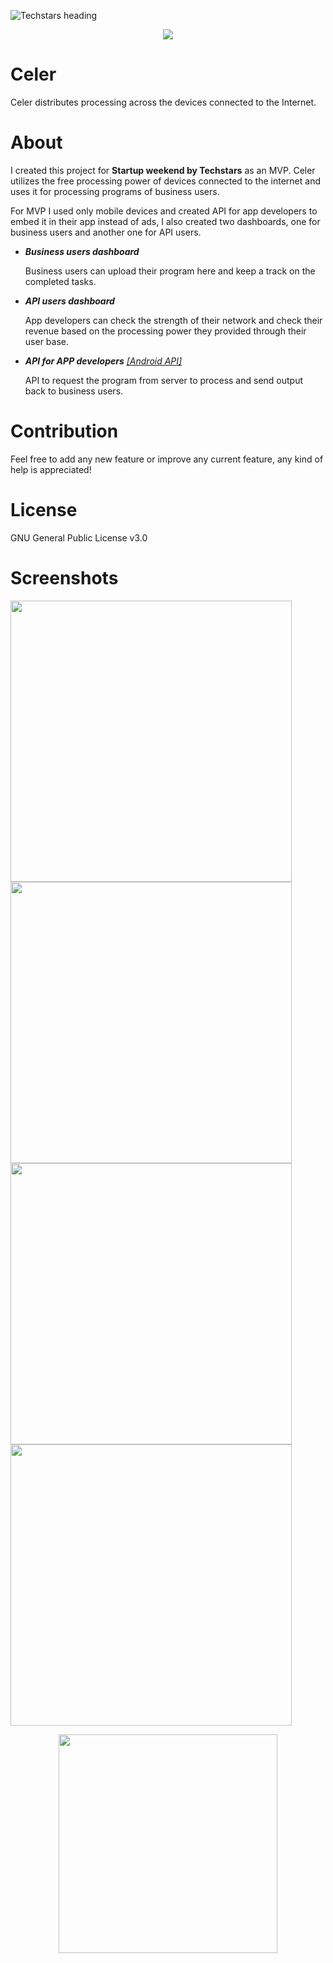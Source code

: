 ![Techstars heading](https://ramantehlan.github.io/Celer/assets/heading.PNG)

<p align="center">
  <img src ="https://ramantehlan.github.io/Celer/assets/celer_logo.png" />
</p>


# Celer
Celer distributes processing across the devices connected to the Internet.

# About 
I created this project for **Startup weekend by Techstars** as an MVP. Celer utilizes the free processing power of devices connected to the internet and uses it for processing programs of business users. 

For MVP I used only mobile devices and created API for app developers to embed it in their app instead of ads, I also created two dashboards, one for business users and another one for API users.

- ***Business users dashboard***
     
     Business users can upload their program here and keep a track on the completed tasks. 

- ***API users dashboard***
     
     App developers can check the strength of their network and check their revenue based on the processing power they provided through
      their user base.
      
- ***API for APP developers*** [*[Android API]*](https://github.com/ramantehlan/Celer-API)
     
     API to request the program from server to process and send output back to business users.

# Contribution

Feel free to add any new feature or improve any current feature, any kind of help is appreciated!

# License

GNU General Public License v3.0

# Screenshots

<img src ="https://ramantehlan.github.io/Celer/assets/Screenshot_1.JPG" width="450"/>
<img src ="https://ramantehlan.github.io/Celer/assets/Screenshot_2.JPG" width="450"/>
<img src ="https://ramantehlan.github.io/Celer/assets/Screenshot_3.JPG" width="450"/>
<img src ="https://ramantehlan.github.io/Celer/assets/Screenshot_4.JPG" width="450"/>


<p align="center">
  <img src ="https://ramantehlan.github.io/Celer/assets/Screenshot_app_1.png" width="350"/>
</p>
